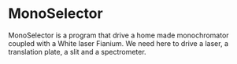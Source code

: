 # MonoSelector
MonoSelector is a program that drive a home made monochromator coupled with a White laser Fianium.
We need here to drive a laser, a translation plate, a slit and a spectrometer.
